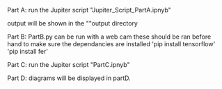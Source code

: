 Part A:
run the Jupiter script "Jupiter_Script_PartA.ipnyb"

output will be shown in the ""output directory

Part B:
PartB.py can be run with a web cam
these should be ran before hand to make sure the dependancies are installed
'pip install tensorflow'
'pip install fer'

Part C:
run the Jupiter script "PartC.ipnyb"

Part D:
diagrams will be displayed in partD. 
